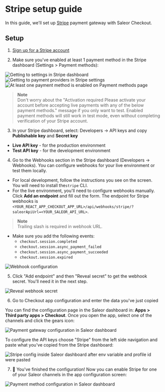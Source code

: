 # Stripe setup guide

In this guide, we'll set up [Stripe](https://stripe.com) payment gateway with Saleor Checkout.

## Setup

1. [Sign up for a Stripe account](https://dashboard.stripe.com/register)

2. Make sure you've enabled at least 1 payment method in the Stripe dashboard (Settings > Payment methods):

![Getting to settings in Stripe dashboard](../screenshots/setup-stripe-1.png)
![Getting to payment providers in Stripe settings](../screenshots/setup-stripe-2.png)
![At least one payment method is enabled on Payment methods page](../screenshots/setup-stripe-3.png)

> **Note**<br/>
> Don't worry about the "Activation required Please activate your account before accepting live payments with any of the below payment methods." message if you only want to test. Enabled payment methods will still work in test mode, even without completing verification of your Stripe account.

3. In your Stripe dashboard, select: Developers -> API keys and copy **Publishable key** and **Secret key**

- **Live API key** - for the production environment
- **Test API key** - for the development environment

4. Go to the Webhooks section in the Stripe dashboard (Developers -> Webhooks). You can configure webhooks for your live environment or test them locally.

- For local development, follow the instructions you see on the screen. You will need to install the`stripe` CLI.
- For the live environment, you'll need to configure webhooks manually. Click **Add an endpoint** and fill out the form. The endpoint for Stripe webhooks is `<YOUR_REACT_APP_CHECKOUT_APP_URL>/api/webhooks/stripe/?saleorApiUrl=<YOUR_SALEOR_API_URL>`.

> **Note**<br/>
> Trailing slash is required in webhook URL.

- Make sure you add the following events:
  - `checkout.session.completed`
  - `checkout.session.async_payment_failed`
  - `checkout.session.async_payment_succeeded`
  - `checkout.session.expired`

![Webhook configuration](../screenshots/setup-stripe-webhook-1.png)

5. Click "Add endpoint" and then "Reveal secret" to get the webhook secret. You'll need it in the next step.

![Reveal webhook secret](../screenshots/setup-stripe-webhook-2.png)

6. Go to Checkout app configuration and enter the data you've just copied

You can find the configuration page in the Saleor dashboard in: **Apps > Third party apps > Checkout**. Once you open the app, select one of the channels and click the gears icon:

![Payment gateway configuration in Saleor dashboard](../screenshots/config-dashboard-2.png)

To configure the API keys choose "Stripe" from the left side navigation and paste what you've copied from the Stripe dashboard:

![Stripe config inside Saleor dashboard after env variable and profile id were pasted](../screenshots/config-dashboard-stripe.png)

7. 🏁 You've finished the configuration! Now you can enable Stripe for one of your Saleor channels in the app configuration screen:

![Payment method configuration in Saleor dashboard](../screenshots/config-dashboard-1.png)
